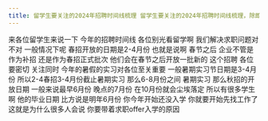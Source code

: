 ```yaml
---
title: 留学生要关注的2024年招聘时间线梳理 留学生要关注的2024年招聘时间线梳理，除即将毕业的留学生外，即将入学的留学生也要开始准备求职啦
---
```

来各位留学生来说一下
今年的招聘时间线
各位别光看留学啊
我们解决求职问题对不对
一般情况下呢
春招开放的日期是2-4月份
也就是说啊
春节之后
企业不管是作为补招
还是作为春招正式批次
他们会在春节之后开放一批新的
这个招聘
各位要密切
关注同时
今年的暑假的实习对各位至关重要
一般暑期实习节日期是3-4月份
所以2-4春招3-4月份截止暑期实习
那么6-8月份之间
暑期实习
那么秋招的开放日期
一般来说最早6月份
晚点的7月份
在10月份就会尘埃落定
所以有很多学生啊
他的毕业日期
比方说是明年6月份
你今年开始还没入学
你就要开始先找工作了
这就是为什么很多人会说
你要带着求职offer入学的原因
